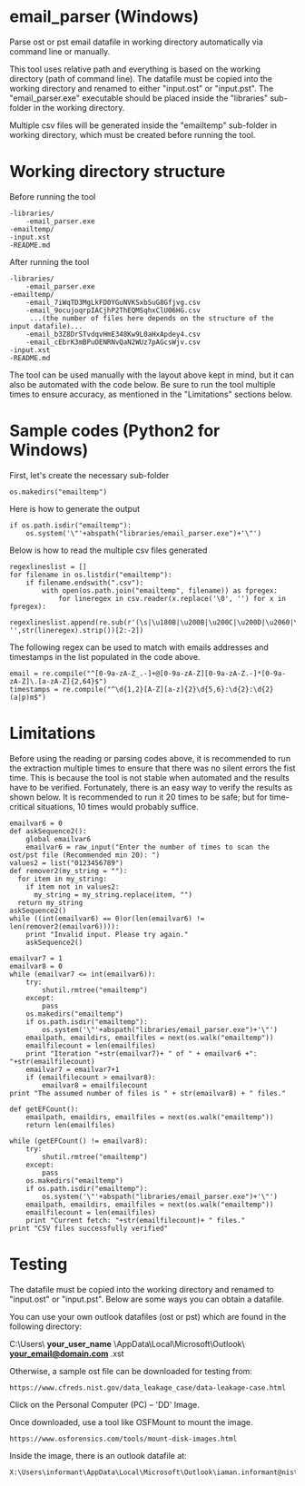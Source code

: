 # email_parser (Windows)

Parse ost or pst email datafile in working directory automatically via command line or manually.

This tool uses relative path and everything is based on the working directory (path of command line). The datafile must be copied into the working directory and renamed to either "input.ost" or "input.pst". The "email_parser.exe" executable should be placed inside the "libraries" sub-folder in the working directory.

Multiple csv files will be generated inside the "emailtemp" sub-folder in working directory, which must be created before running the tool.

# Working directory structure
Before running the tool
```
-libraries/
    -email_parser.exe
-emailtemp/
-input.xst
-README.md
```
After running the tool
```
-libraries/
    -email_parser.exe
-emailtemp/
    -email_7iWqTD3MgLkFD0YGuNVKSxbSuG8Gfjvg.csv
    -email_9ocujoqrpIACjhP2ThEQMSqhxClU06HG.csv
     ...(the number of files here depends on the structure of the input datafile)...
    -email_b3Z8DrSTvdqvHmE348Kw9L0aHxApdey4.csv
    -email_cEbrK3mBPuOENRNvQaN2WUz7pAGcsWjv.csv
-input.xst
-README.md
```
The tool can be used manually with the layout above kept in mind, but it can also be automated with the code below. Be sure to run the tool multiple times to ensure accuracy, as mentioned in the "Limitations" sections below.
# Sample codes (Python2 for Windows)

First, let's create the necessary sub-folder
```
os.makedirs("emailtemp")
```
Here is how to generate the output
```
if os.path.isdir("emailtemp"):
    os.system('\"'+abspath("libraries/email_parser.exe")+'\"')
```
Below is how to read the multiple csv files generated
```
regexlineslist = []
for filename in os.listdir("emailtemp"):
    if filename.endswith(".csv"):
        with open(os.path.join("emailtemp", filename)) as fpregex:
            for lineregex in csv.reader(x.replace('\0', '') for x in fpregex):
                regexlineslist.append(re.sub(r'(\s|\u180B|\u200B|\u200C|\u200D|\u2060|\uFEFF)+', '',str(lineregex).strip())[2:-2])
```
The following regex can be used to match with emails addresses and timestamps in the list populated in the code above.
```
email = re.compile("^[0-9a-zA-Z_.-]+@[0-9a-zA-Z][0-9a-zA-Z.-]*[0-9a-zA-Z]\.[a-zA-Z]{2,64}$")
timestamps = re.compile("^\d{1,2}[A-Z][a-z]{2}\d{5,6}:\d{2}:\d{2}(a|p)m$")
```
# Limitations
Before using the reading or parsing codes above, it is recommended to run the extraction multiple times to ensure that there was no silent errors the fist time. This is because the tool is not stable when automated and the results have to be verified. Fortunately, there is an easy way to verify the results as shown below. It is recommended to run it 20 times to be safe; but for time-critical situations, 10 times would probably suffice.
```
emailvar6 = 0
def askSequence2():
    global emailvar6
    emailvar6 = raw_input("Enter the number of times to scan the ost/pst file (Recommended min 20): ")
values2 = list("0123456789")
def remover2(my_string = ""):
  for item in my_string:
    if item not in values2:
      my_string = my_string.replace(item, "")
  return my_string
askSequence2()
while ((int(emailvar6) == 0)or(len(emailvar6) != len(remover2(emailvar6)))):
    print "Invalid input. Please try again."
    askSequence2()

emailvar7 = 1
emailvar8 = 0
while (emailvar7 <= int(emailvar6)):
    try:
        shutil.rmtree("emailtemp")
    except:
        pass
    os.makedirs("emailtemp")
    if os.path.isdir("emailtemp"):
        os.system('\"'+abspath("libraries/email_parser.exe")+'\"')
    emailpath, emaildirs, emailfiles = next(os.walk("emailtemp"))
    emailfilecount = len(emailfiles)
    print "Iteration "+str(emailvar7)+ " of " + emailvar6 +": "+str(emailfilecount)
    emailvar7 = emailvar7+1
    if (emailfilecount > emailvar8):
        emailvar8 = emailfilecount
print "The assumed number of files is " + str(emailvar8) + " files."

def getEFCount():
    emailpath, emaildirs, emailfiles = next(os.walk("emailtemp"))
    return len(emailfiles)

while (getEFCount() != emailvar8):
    try:
        shutil.rmtree("emailtemp")
    except:
        pass
    os.makedirs("emailtemp")
    if os.path.isdir("emailtemp"):
        os.system('\"'+abspath("libraries/email_parser.exe")+'\"')
    emailpath, emaildirs, emailfiles = next(os.walk("emailtemp"))
    emailfilecount = len(emailfiles)
    print "Current fetch: "+str(emailfilecount)+ " files."
print "CSV files successfully verified"
```
# Testing

The datafile must be copied into the working directory and renamed to "input.ost" or "input.pst". Below are some ways you can obtain a datafile.

You can use your own outlook datafiles (ost or pst) which are found in the following directory:

C:\Users\ **your_user_name** \AppData\Local\Microsoft\Outlook\ **your_email@domain.com** .xst

Otherwise, a sample ost file can be downloaded for testing from:
```
https://www.cfreds.nist.gov/data_leakage_case/data-leakage-case.html
```
Click on the Personal Computer (PC) – 'DD' Image.

Once downloaded, use a tool like OSFMount to mount the image.
```
https://www.osforensics.com/tools/mount-disk-images.html
```
Inside the image, there is an outlook datafile at:
```
X:\Users\informant\AppData\Local\Microsoft\Outlook\iaman.informant@nist.gov.ost
```
